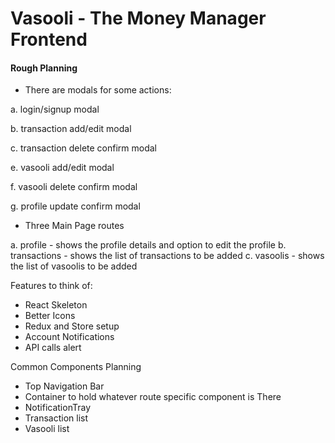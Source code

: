 # Vasooli - The Money Manager Frontend

#### Rough Planning 
- There are modals for some actions:

a. login/signup modal


b. transaction add/edit modal

c. transaction delete confirm modal


e. vasooli add/edit modal

f. vasooli delete confirm modal


g. profile update confirm modal

- Three Main Page routes

a. profile - shows the profile details and option to edit the profile
b. transactions - shows the list of transactions to be added 
c. vasoolis - shows the list of vasoolis to be added

Features to think of:
- React Skeleton
- Better Icons
- Redux and Store setup
- Account Notifications
- API calls alert

Common Components Planning
- Top Navigation Bar
- Container to hold whatever route specific component is There
- NotificationTray 
- Transaction list 
- Vasooli list
